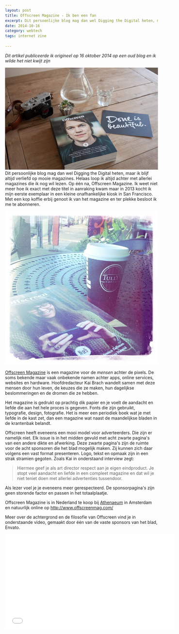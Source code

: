 ```yaml
---
layout: post
title: Offscreen Magazine - Ik ben een fan
excerpt: Dit persoonlijke blog mag dan wel Digging the Digital heten, maar ik blijf altijd verliefd op mooie magazines. 
date: 2014-10-16
category: webtech
tags: internet zine

---
```


*Dit artikel publiceerde ik origineel op 16 oktober 2014 op een oud blog en ik wilde het niet kwijt zijn*

![](/images/offscreen-no8-2.jpg)
Dit persoonlijke blog mag dan wel Digging the Digital heten, maar ik blijf altijd verliefd op mooie magazines. Helaas loop ik altijd achter met allerlei magazines die ik nog wil lezen. Op één na, Offscreen Magazine. Ik weet niet meer hoe ik exact met deze titel in aanraking kwam maar in 2013 kocht ik mijn eerste exemplaar in een kleine onafhankelijke kiosk in San Francisco. Met een kop koffie erbij genoot ik van het magazine en ter plekke besloot ik me te abonneren.

![](/images/5EA9033B-0E35-4D7E-BAC2-6EABD896A54E.jpg)

[Offscreen Magazine](http://www.offscreenmag.com/) is een magazine voor de *mensen* achter de pixels. De soms bekende maar vaak onbekende namen achter apps, online services, websites en hardware. Hoofdredacteur Kai Brach wandelt samen met deze mensen door hun leven, de keuzes die ze maken, hun dagelijkse beslommeringen en de dromen die ze hebben. 

Het magazine is gedrukt op prachtig dik papier en je voelt de aandacht en liefde die aan het hele proces is gegeven. Fonts die zijn gebruikt, typografie, design, fotografie. Het is meer een periodiek boek wat je met liefde in de kast zet, dan een magazine wat naast de maandelijkse bladen in de krantenbak belandt. 

Offscreen heeft eveneens een mooi model voor adverteerders. Die zijn er namelijk niet. Elk issue is in het midden gevuld met acht zwarte pagina's van een andere dikte en afwerking. Deze zwarte pagina's zijn de ruimte voor de acht sponsoren die het blad mogelijk maken. Zij kunnen zich daar volgens een vast format presenteren. Logo, tekst en opmaak zijn in een strak stramien gegoten. Zoals Kai in onderstaand interview zegt: 
>Hiermee geef je als art director respect aan je eigen eindproduct. Je stopt veel aandacht en liefde in een compleet magazine en dat wil je niet teniet doen met allerlei advertenties tussendoor. 

Als lezer voel je je eveneens meer gerespecteerd. De sponsorpagina's zijn geen storende factor en passen in het totaalplaatje.

Offscreen Magazine is in Nederland te koop bij [Athenaeum](http://www.athenaeum.nl/) in Amsterdam en natuurlijk online op http://www.offscreenmag.com/

Meer over de achtergrond en de filosofie van Offscreen vind je in onderstaande video, gemaakt door één van de vaste sponsors van het blad, Envato.

<iframe width="560" height="315" src="//www.youtube.com/embed/_xG68lkrMDU?rel=0" frameborder="0" allowfullscreen></iframe>